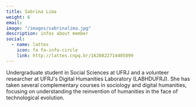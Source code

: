 ```yaml
---
title: Sabrina Lima
weight: 6
email:
image: "/images/sabrinalima.jpg"
description: infos about member
social:
  - name: lattes
    icon: fa fa-info-circle
    link: http://lattes.cnpq.br/1628822714405899
---
```


Undergraduate student in Social Sciences at UFRJ and a volunteer researcher at UFRJ's Digital Humanities Laboratory (LABHDUFRJ). She has taken several complementary courses in sociology and digital humanities, focusing on understanding the reinvention of humanities in the face of technological evolution.
